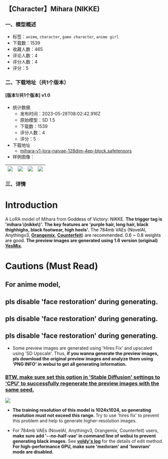 ## 【Character】Mihara (NIKKE)
### 一、模型概述

- 标签：`anime`, `character`, `game character`, `anime girl`
- 下载数：1539
- 收藏人数：465
- 评论人数：4
- 评分人数：4
- 评分：5

### 二、下载地址（共1个版本）

#### [版本1/共1个版本] v1.0

- 统计数据
  - 发布时间：2023-05-28T08:02:42.916Z
  - 原始模型：SD 1.5
  - 下载数：1539
  - 评分人数：4
  - 评分：5
- 下载地址
  - [mihara-v1-lora-naivae-128dim-4ep-block.safetensors](https://civitai.com/api/download/models/83455)
- 样例图像：

| <img src="https://image.civitai.com/xG1nkqKTMzGDvpLrqFT7WA/c475cb9c-00a8-49dd-aece-51d5dbf0d773/width=450/941254.jpeg" /> | <img src="https://image.civitai.com/xG1nkqKTMzGDvpLrqFT7WA/4e3ea420-ca97-4f30-a8fb-0652c79b9582/width=450/941255.jpeg" /> | <img src="https://image.civitai.com/xG1nkqKTMzGDvpLrqFT7WA/55c21998-1f3c-4265-b76e-d0de53a76db2/width=450/941261.jpeg" /> | <img src="https://image.civitai.com/xG1nkqKTMzGDvpLrqFT7WA/5878f2dd-0f72-415f-87d8-4fde025ef0a3/width=450/941258.jpeg" /> |
| ---- | ---- | ---- | ---- |


### 三、详情
<h1 id="introduction">Introduction</h1><p>A LoRA model of Mihara from <span style="color:rgb(0, 0, 0)">Goddess of Victory: NIKKE. </span><strong>The trigger tag is 'mihara \(nikke\)'.</strong><span style="color:rgb(0, 0, 0)"> </span><strong>The key features are 'purple hair, long hair, black thighhighs, black footwear, high heels'.</strong><span style="color:rgb(0, 0, 0)"> The 784mb VAEs (NovelAI, Anythingv3, </span><a target="_blank" rel="ugc" href="https://huggingface.co/WarriorMama777/OrangeMixs"><strong>Orangemix</strong></a><span style="color:rgb(0, 0, 0)">, </span><a target="_blank" rel="ugc" href="https://civitai.com/models/4468/counterfeit-v25"><strong>Counterfeit</strong></a><span style="color:rgb(0, 0, 0)">) are recommended. 0.6 ~ 0.8 weights are good. </span><strong>The preview images are generated using 1.6 version (original) </strong><a target="_blank" rel="ugc" href="https://civitai.com/models/9139/yesmix"><strong>YesMix</strong></a><strong>.</strong></p><p></p><h1 id="cautions-must-read">Cautions (Must Read)</h1><h2 id="for-anime-model"><strong>For anime model,</strong></h2><h2 id="pls-disable-face-restoration-during-generating"><strong>pls disable 'face restoration' during generating.</strong></h2><h2 id="pls-disable-face-restoration-during-generating"><strong>pls disable 'face restoration' during generating.</strong></h2><h2 id="pls-disable-face-restoration-during-generating"><strong>pls disable 'face restoration' during generating.</strong></h2><ul><li><p>Some preview images are generated using 'Hires Fix' and upscaled using 'SD Upscale'. Thus, <strong>if you wanna generate the preview images, pls download the original preview images and analyze them using 'PNG INFO' in webui to get all generating information.</strong></p><p></p></li></ul><h3 id="btw-make-sure-set-this-option-in-stable-diffusion-settings-to-cpu-to-successfully-regenerate-the-preview-images-with-the-same-seed"><strong><u>BTW, make sure set this option in 'Stable Diffusion' settings to 'CPU' to successfully regenerate the preview images with the same seed.</u></strong></h3><img src="https://image.civitai.com/xG1nkqKTMzGDvpLrqFT7WA/c1e77cab-093f-44e5-803b-1afcf2d42df4/width=525/c1e77cab-093f-44e5-803b-1afcf2d42df4.jpeg" /><p></p><ul><li><p><strong>The training resolution of this model is 1024x1024, so generating resolution must not exceed this range. </strong>Try to use 'hires fix' to prevent this problem and help to generate higher-resolution images.</p><p></p></li><li><p>For 784mb VAEs (NovelAI, Anythingv3, Orangemix, Counterfeit) users, <strong>make sure add '--no-half-vae' in command line of webui to prevent generating black images.</strong> See <a target="_blank" rel="ugc" href="https://rentry.org/voldy"><strong>voldy's log</strong></a> for the details of edit method. <strong>For high-performance GPU, make sure 'medvram' and 'lowvram' mode are disabled.</strong></p></li></ul>
